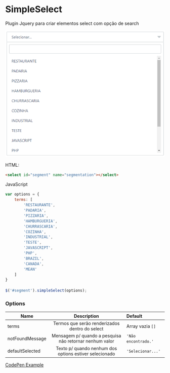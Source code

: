 # SimpleSelect
Plugin Jquery para criar elementos select com opção de search

![alt text](./doc/example.png "SimpleSelect Component")

HTML:
~~~html
<select id="segment" name="segmentation"></select>
~~~

JavaScript
~~~javascript
var options = {
    terms: [
        'RESTAURANTE',
        'PADARIA',
        'PIZZARIA',
        'HAMBURGUERIA',
        'CHURRASCARIA',
        'COZINHA',
        'INDUSTRIAL',
        'TESTE',
        'JAVASCRIPT',
        'PHP',
        'BRAZIL',
        'CANADA',
        'MEAN'
    ]
}

$('#segment').simpleSelect(options);
~~~

### Options

| Name              | Description                                                 | Default            |
| ----------------- |:-----------------------------------------------------------:|:-------------------|
| terms             | Termos que serão renderizados dentro do select              | Array vazia `[]`   |
| notFoundMessage   | Mensagem p/ quando a pesquisa não retornar nenhum valor     | `'Não encontrado.'`|
| defaultSelected   | Texto p/ quando nenhum dos options estiver selecionado      | `'Selecionar...'`  |

[CodePen Example](https://codepen.io/jeffersonRibeiro/pen/dmGeGJ)
